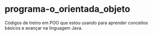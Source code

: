 # programa-o_orientada_objeto
Códigos de treino em POO que estou usando para aprender conceitos básicos e avançar na linguagem Java.
